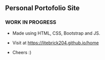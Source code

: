 ## Personal Portofolio Site

### WORK IN PROGRESS

- Made using HTML, CSS, Bootstrap and JS.

- Visit at https://litebrick204.github.io/home

- Cheers :)
